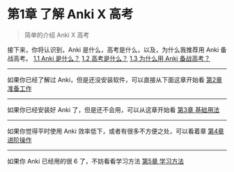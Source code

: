 # 第1章 了解 Anki X 高考
> 简单的介绍 Anki X 高考

接下来，你将认识到，Anki 是什么，高考是什么，以及，为什么我推荐用 Anki 备战高考。
 [1.1 Anki 是什么？](what-is-anki.md)
 [1.2 高考是什么？](what-is-gaokao.md)
 [1.3 为什么用 Anki 备战高考？](why-use-anki-to-prepare-for-gaokao.md)
*****
如果你已经了解过 Anki，但是还没安装软件，可以直接从下面这章开始看
[第2章 准备工作](../preparations/preparations.md)
****
如果你已经安装好 Anki 了，但是还不会用，可以从这章开始看
[第3章 基础用法](../basic-usage/basic-usage.md)
****
如果你觉得平时使用 Anki 效率低下，或者有很多不方便之处，可以看着章
[第4章 进阶操作](../advanced-operation/advanced-operation.md)
****
如果你 Anki 已经用的很 6 了，不妨看看学习方法
[第5章 学习方法](../the-way-to-study/the-way-to-study.md)

